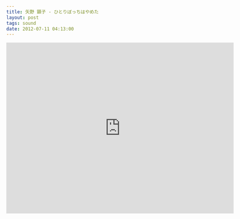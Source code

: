 ```yaml
---
title: 矢野 顕子 - ひとりぼっちはやめた
layout: post
tags: sound
date: 2012-07-11 04:13:00
---
```

<iframe width="603" height="452" src="https://www.youtube.com/embed/E692gqnzYW0" frameborder="0" allowfullscreen="true"></iframe>
